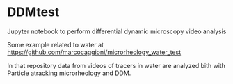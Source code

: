 # DDMtest
Jupyter notebook to perform differential dynamic microscopy video analysis

Some example related to water at https://github.com/marcocaggioni/microrheology_water_test

In that repository data from videos of tracers in water are analyzed bith with Particle atracking microrheology and DDM.
